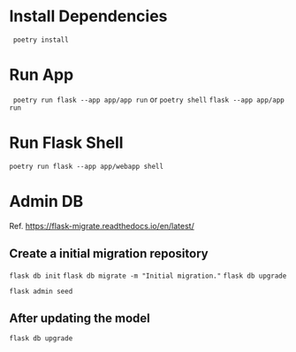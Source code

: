 
# Install Dependencies
` poetry install` 

# Run App

` poetry run flask --app app/app run`
or
`poetry shell`
`flask --app app/app run`


# Run Flask Shell
`poetry run flask --app app/webapp shell`


# Admin DB 
Ref. https://flask-migrate.readthedocs.io/en/latest/
## Create a initial migration repository
`flask db init`
`flask db migrate -m "Initial migration."`
`flask db upgrade`

`flask admin seed`

## After updating the model
`flask db upgrade`

